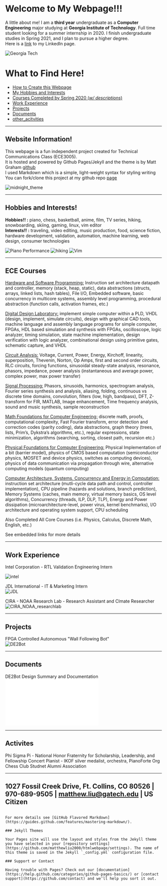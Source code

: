 # Welcome to My Webpage!!!

A little about me! I am a **third year** undergraduate as a **Computer Engineering** major studying at **Georgia Institute of Technology**.
Full time student looking for a summer internship in 2020. I finish undergraduate studies in Spring 2021, and I plan to pursue a higher degree.  
Here is a [link](https://www.linkedin.com/in/matthew-liu-315aa014b/) to my LinkedIn page.

![Georgia Tech](./assets/visit-tech.png)

# What to Find Here! <a name ="top"></a>
- [How to Create this Webpage](#webpage)  
- [My Hobbies and Interests](#interests)  
- [Courses Completed by Spring 2020 (_w/ descriptions_)](#courses)  
- [Work Experience](#work)  
- [Projects](#projects)  
- [Documents](#documents)  
- [other_acitvities](#activities)  
----

## Website Information! <a name = "webpage"></a>
This webpage is a fun independent project created for Technical Communications Class (ECE3005).  
It is hosted and powered by Github Pages/Jekyll and the theme is by Matt Graham [github](https://github.com/mattgraham)  
I used Markdown which is a simple, light-weight syntax for styling writing   
You can fork/clone this project at my github repo [page](https://github.com/matthewliu2000/page)  

![midnight_theme](./assets/midnight.png)

----

## Hobbies and Interests! <a name = "interests"></a>
**Hobbies!! :** piano, chess, basketball, anime, film, TV series, hiking, snowboarding, skiing, gaming, linux, vim editor  
**Interests!! :** traveling, video editing, music production, food, science fiction, hardware development, validation, automation, machine learning, web design, consumer technologies 

![Piano Performance](./assets/piano.png)
![hiking](./assets/glenwoodsprings.jpg)
![Vim](./assets/vim.png)

----

## ECE Courses <a name = "courses"></a>
[Hardware and Software Programming:](ece2035.ece.gatech.edu) Instruction set architecture datapath and controller, memory (stack, heap, static), data abstractions (structs, arrays, linked lists, hash tables), File I/O, Embedded software, basic concurrency in multicore systems, assembly level programming, procedural abstraction (function calls, activation frames, etc.)  

[Digital Design Laboratory:](https://www.ece.gatech.edu/courses/course_outline/ECE2031) implement simple computer within a PLD, VHDL (design, implement, simulate circuits), design with graphical CAD tools, machine language and assembly language programs for simple computer, FPGAs, HDL based simulation and synthesis with FPGAs, oscilloscope, logic analyzer, timing simulation, state machine implementation, design verification with logic analyzer, combinational design using primitive gates, schematic capture, and VHDL  

[Circuit Analysis:](https://www.ece.gatech.edu/courses/course_outline/ECE2040) Voltage, Current, Power, Energy, Kirchoff, linearity, superposition, Thevenin, Norton, Op Amps, first and second order circuits, RLC circuits, forcing functions, sinusoidal steady-state analysis, resonance, phasors, impedance, power analysis (instantaneous and average power, complex power, max power transfer)  

[Signal Processing:](https://www.ece.gatech.edu/courses/course_outline/ECE2026) Phasors, sinusoids, harmonics, spectrogram analysis, Fourier series synthesis and analysis, aliasing, folding, continuous vs discrete time domains, convolution, filters (low, high, bandpass), DFT, Z-transform for FIR, MATLAB, Image enhancement, Time frequency analysis, sound and music synthesis, sample reconstruction  

[Math Foundations for Computer Engineering:](http://blough.ece.gatech.edu/3020/outline.pdf) discrete math, proofs, computational complexity, Fast Fourier transform, error detection and correction codes (parity coding), data abstractions, graph theory (trees, lists, Prim’s, Dykstra’s algorithms, etc.), regular expressions, state minimization, algorithms (searching, sorting, closest path, recursion etc.)  

[Physical Foundations for Computer Engineering:](https://www.ece.gatech.edu/courses/course_outline/ECE3030) Physical Implementation of a bit (barrier model), physics of CMOS based computation (semiconductor physics, MOSFET and device physics, switches as computing devices), physics of data communication via propagation through wire, alternative computing models (quantum computing)  

[Computer Architecture, Systems, Concurrency and Energy in Computation:](https://www.ece.gatech.edu/courses/course_outline/ECE3057) instruction set architecture (mutli-cycle data path and control, controller implementation), CPU pipeline (hazards and solutions, branch prediction), Memory Systems (caches, main memory, virtual memory basics, OS level algorithms), Concurrency (threads, ILP, DLP, TLP), Energy and Power dissipation (microarchitecture-level, power virus, kernel benchmarks), I/O architecture and operating system support, CPU scheduling  

Also Completed All Core Courses (i.e. Physics, Calculus, Discrete Math, English, etc.)  

See embedded links for more details

----

## Work Experience <a name = "work"></a> 

Intel Corporation - RTL Validation Engineering Intern  

![intel](./assets/intel.jpg)

JDL International - IT & Marketing Intern  
![JDL](./assets/JDL.jpg) 

CIRA - NOAA Research Lab - Research Assistant and Clmate Researcher  
![CIRA_NOAA_researchlab](./assets/CIRA.jpg)

----

## Projects <a name = "projects"></a>
FPGA Controlled Autonomous "Wall Following Bot"  
![DE2Bot](./assets/DE2Bot.png)

----

## Documents <a name = "documents"></a>
DE2Bot Design Summary and Documentation  
![DE2_Design_Summary.pdf](./assets/DE2_Design_Summary.pdf)

----

## Activites <a name = "activities"></a>
Phi Sigma Pi - National Honor Fraternity for Scholarship, Leadership, and Fellowship
Concert Pianist - IKOF silver medalist, orchestra, PianoForte Org
Chess Club 
Studnet Alumni Association

----
1027 Fossil Creek Drive, Ft. Collins, CO 80526 | 970-689-9505 | matthew.liu@gatech.edu | US Citizen
----

```

For more details see [GitHub Flavored Markdown](https://guides.github.com/features/mastering-markdown/).

### Jekyll Themes

Your Pages site will use the layout and styles from the Jekyll theme you have selected in your [repository settings](https://github.com/matthewliu2000/htmlwebpage/settings). The name of this theme is saved in the Jekyll `_config.yml` configuration file.

### Support or Contact

Having trouble with Pages? Check out our [documentation](https://help.github.com/categories/github-pages-basics/) or [contact support](https://github.com/contact) and we’ll help you sort it out.
